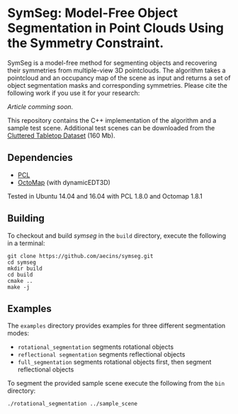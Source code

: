 # SymSeg: Model-Free Object Segmentation in Point Clouds Using the Symmetry Constraint.

SymSeg is a model-free method for segmenting objects and recovering their symmetries from multiple-view 3D pointclouds. The algorithm takes a pointcloud and an occupancy map of the scene as input and returns a set of object segmentation masks and corresponding symmetries. Please cite the following work if you use it for your research:

*Article comming soon.*

This repository contains the C++ implementation of the algorithm and a sample test scene. Additional test scenes can be downloaded from the [Cluttered Tabletop Dataset](http://www.umiacs.umd.edu/~aecins/projects/symseg/dataset/CTD.tar.gz) (160 Mb).

## Dependencies ##
- [PCL](https://github.com/PointCloudLibrary/pcl)
- [OctoMap](https://github.com/OctoMap/octomap) (with dynamicEDT3D)

Tested in Ubuntu 14.04 and 16.04 with PCL 1.8.0 and Octomap 1.8.1


## Building ##

To checkout and build *symseg* in the `build` directory, execute the following in a terminal:

```
git clone https://github.com/aecins/symseg.git
cd symseg
mkdir build
cd build
cmake ..
make -j
```

## Examples ##
The `examples` directory provides examples for three different segmentation modes:
- `rotational_segmentation` segments rotational objects
- `reflectional segmentation` segments reflectional objects
- `full_segmentation` segments rotational objects first, then segment reflectional objects

To segment the provided sample scene execute the following from the `bin` directory:
```
./rotational_segmentation ../sample_scene
```
